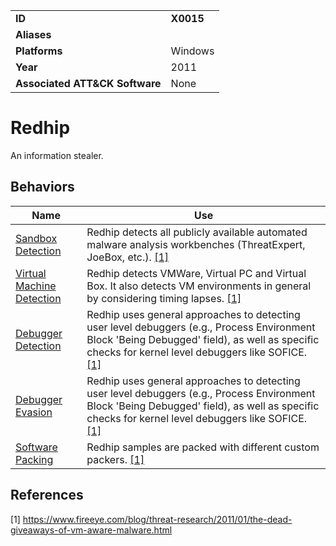 |||
|---|---|
|**ID**|**X0015**|
|**Aliases**||
|**Platforms**|Windows|
|**Year**|2011|
|**Associated ATT&CK Software**|None|


Redhip
======
An information stealer.

Behaviors
---------
|Name|Use|
|---|---|
|[Sandbox Detection](../anti-behavioral-analysis/detect-sandbox.md)|Redhip detects all publicly available automated malware analysis workbenches (ThreatExpert, JoeBox, etc.). [[1]](#1)|
|[Virtual Machine Detection](../anti-behavioral-analysis/detect-vm.md)|Redhip detects VMWare, Virtual PC and Virtual Box. It also detects VM environments in general by considering timing lapses. [[1]](#1)|
|[Debugger Detection](../anti-behavioral-analysis/detect-debugger.md)|Redhip uses general approaches to detecting user level debuggers (e.g., Process Environment Block 'Being Debugged' field), as well as specific checks for kernel level debuggers like SOFICE. [[1]](#1)|
|[Debugger Evasion](../anti-behavioral-analysis/evade-debugger.md)|Redhip uses general approaches to detecting user level debuggers (e.g., Process Environment Block 'Being Debugged' field), as well as specific checks for kernel level debuggers like SOFICE. [[1]](#1)|
|[Software Packing](../anti-static-analysis/software-packing.md)|Redhip samples are packed with different custom packers. [[1]](#1)|

References
----------
<a name="1">[1]</a> https://www.fireeye.com/blog/threat-research/2011/01/the-dead-giveaways-of-vm-aware-malware.html
